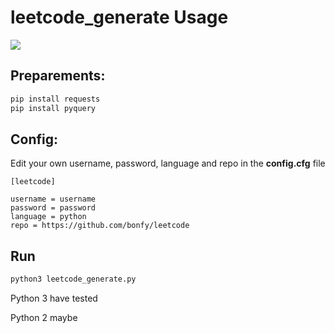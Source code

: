# leetcode_generate Usage

![](https://github.com/bonfy/leetcode/blob/master/demo/leetcode.gif)

## Preparements:

```cmd
pip install requests
pip install pyquery
```

## Config:

Edit your own username, password, language and repo in the **config.cfg** file

```
[leetcode]

username = username
password = password
language = python
repo = https://github.com/bonfy/leetcode
```

## Run

```python
python3 leetcode_generate.py
```
Python 3 have tested

Python 2 maybe

